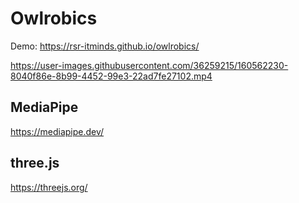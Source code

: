# Owlrobics

Demo: https://rsr-itminds.github.io/owlrobics/

https://user-images.githubusercontent.com/36259215/160562230-8040f86e-8b99-4452-99e3-22ad7fe27102.mp4

## MediaPipe

https://mediapipe.dev/

## three.js

https://threejs.org/
